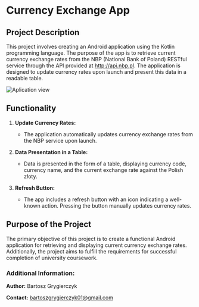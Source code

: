 # Currency Exchange App

## Project Description

This project involves creating an Android application using the Kotlin programming language. The purpose of the app is to retrieve current currency exchange rates from the NBP (National Bank of Poland) RESTful service through the API provided at http://api.nbp.pl. The application is designed to update currency rates upon launch and present this data in a readable table.

![Aplication view](https://i.imgur.com/K91Nume.png)

## Functionality

1. **Update Currency Rates:**
   - The application automatically updates currency exchange rates from the NBP service upon launch.

2. **Data Presentation in a Table:**
   - Data is presented in the form of a table, displaying currency code, currency name, and the current exchange rate against the Polish złoty.

3. **Refresh Button:**
   - The app includes a refresh button with an icon indicating a well-known action. Pressing the button manually updates currency rates.
     
## Purpose of the Project

The primary objective of this project is to create a functional Android application for retrieving and displaying current currency exchange rates. Additionally, the project aims to fulfill the requirements for successful completion of university coursework.

### Additional Information:

**Author:**
Bartosz Grygierczyk

**Contact:**
bartoszgrygierczyk01@gmail.com
